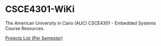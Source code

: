 # CSCE4301-WiKi
The American University in Cairo (AUC) CSCE4301 - Embedded Systems Course Resources.

[Projects List (Per Semester)](https://github.com/shalan/CSCE4301-WiKi/wiki)
